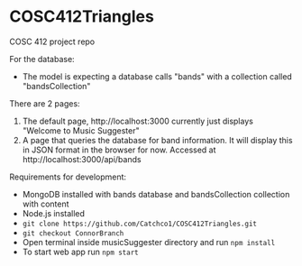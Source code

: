 # COSC412Triangles
COSC 412 project repo

For the database:
 - The model is expecting a database calls "bands" with a collection called "bandsCollection"

There are 2 pages:
 1. The default page, http://localhost:3000 currently just displays "Welcome to Music Suggester" 
 2. A page that queries the database for band information. It will display this in JSON format in the browser for now. Accessed at http://localhost:3000/api/bands

Requirements for development:
 - MongoDB installed with bands database and bandsCollection collection with content
 - Node.js installed
 - `git clone https://github.com/Catchco1/COSC412Triangles.git`
 - `git checkout ConnorBranch`
 - Open terminal inside musicSuggester directory and run `npm install`
 - To start web app run `npm start`
